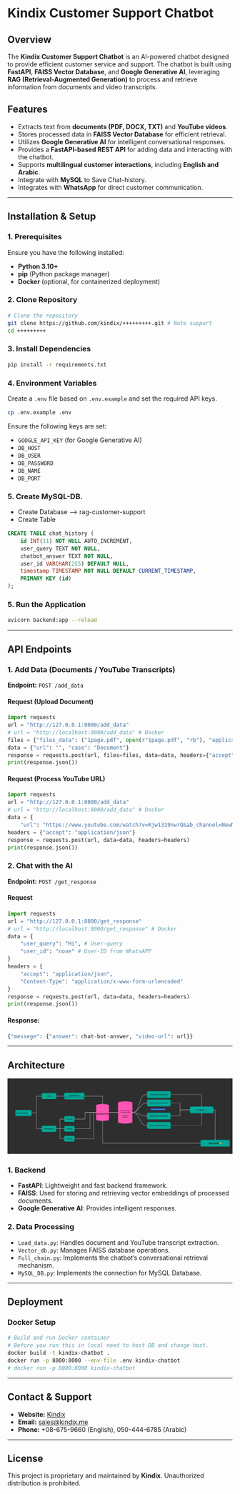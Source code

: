 # Kindix Customer Support Chatbot

## Overview
The **Kindix Customer Support Chatbot** is an AI-powered chatbot designed to provide efficient customer service and support. The chatbot is built using **FastAPI**, **FAISS Vector Database**, and **Google Generative AI**, leveraging **RAG (Retrieval-Augmented Generation)** to process and retrieve information from documents and video transcripts.

## Features
- Extracts text from **documents (PDF, DOCX, TXT)** and **YouTube videos**.
- Stores processed data in **FAISS Vector Database** for efficient retrieval.
- Utilizes **Google Generative AI** for intelligent conversational responses.
- Provides a **FastAPI-based REST API** for adding data and interacting with the chatbot.
- Supports **multilingual customer interactions**, including **English and Arabic**.
- Integrate with **MySQL** to Save Chat-history.
- Integrates with **WhatsApp** for direct customer communication.

---

## Installation & Setup

### 1. Prerequisites
Ensure you have the following installed:
- **Python 3.10+**
- **pip** (Python package manager)
- **Docker** (optional, for containerized deployment)

### 2. Clone Repository
```bash
# Clone the repository
git clone https://github.com/kindix/+++++++++.git # Note support
cd +++++++++
```

### 3. Install Dependencies
```bash
pip install -r requirements.txt
```

### 4. Environment Variables
Create a `.env` file based on `.env.example` and set the required API keys.
```bash
cp .env.example .env
```
Ensure the following keys are set:
- `GOOGLE_API_KEY` (for Google Generative AI)
- `DB_HOST` 
- `DB_USER`
- `DB_PASSWORD`
- `DB_NAME`
- `DB_PORT`

### 5. Create MySQL-DB.
* Create Database --> rag-customer-support
* Create Table
```sql
CREATE TABLE chat_history (
    id INT(11) NOT NULL AUTO_INCREMENT,
    user_query TEXT NOT NULL,
    chatbot_answer TEXT NOT NULL,
    user_id VARCHAR(255) DEFAULT NULL,
    timestamp TIMESTAMP NOT NULL DEFAULT CURRENT_TIMESTAMP,
    PRIMARY KEY (id)
);
```
### 5. Run the Application
```bash
uvicorn backend:app --reload
```

---

## API Endpoints

### 1. Add Data (Documents / YouTube Transcripts)
**Endpoint:** `POST /add_data`

#### Request (Upload Document)
```python
import requests
url = "http://127.0.0.1:8000/add_data"
# url = "http://localhost:8000/add_data" # Docker
files = {"files_data": ("1page.pdf", open(r"1page.pdf", "rb"), "application/pdf")}
data = {"url": "", "case": "Document"}
response = requests.post(url, files=files, data=data, headers={"accept": "application/json"})
print(response.json())
```

#### Request (Process YouTube URL)
```python
import requests
url = "http://127.0.0.1:8000/add_data"
# url = "http://localhost:8000/add_data" # Docker
data = {
    "url": "https://www.youtube.com/watch?v=Rjw1319nwrQ&ab_channel=NewMediaAcademyLife", "case": "URL"}
headers = {"accept": "application/json"}
response = requests.post(url, data=data, headers=headers)
print(response.json())
```

### 2. Chat with the AI
**Endpoint:** `POST /get_response`

#### Request
```python
import requests
url = "http://127.0.0.1:8000/get_response"
# url = "http://localhost:8000/get_response" # Docker
data = {
    "user_query": "Hi", # User-query
    "user_id": "none" # User-ID from WhatsAPP
}
headers = {
    "accept": "application/json",
    "Content-Type": "application/x-www-form-urlencoded"
}
response = requests.post(url, data=data, headers=headers)
print(response.json())
```

#### Response:
```python
{"messege": {"answer": chat-bot-answer, "video-url": url}}
```

---

## Architecture
![RAG-Customer-support](./img/RAG%20-%20customer%20support.jpg)
### 1. **Backend**
- **FastAPI**: Lightweight and fast backend framework.
- **FAISS**: Used for storing and retrieving vector embeddings of processed documents.
- **Google Generative AI**: Provides intelligent responses.

### 2. **Data Processing**
- `Load_data.py`: Handles document and YouTube transcript extraction.
- `Vector_db.py`: Manages FAISS database operations.
- `Full_chain.py`: Implements the chatbot’s conversational retrieval mechanism.
- `MySQL_DB.py`: Implements the connection for MySQL Database.

---

## Deployment

### Docker Setup
```bash
# Build and run Docker container
# Before you run this in local need to host DB and change host.
docker build -t kindix-chatbot .
docker run -p 8000:8000 --env-file .env kindix-chatbot
# docker run -p 8000:8000 kindix-chatbot
```

---

## Contact & Support
- **Website:** [Kindix](https://kindix.me/)
- **Email:** [sales@kindix.me](mailto:sales@kindix.me)
- **Phone:** +08-675-9660 (English), 050-444-6785 (Arabic)

---

## License
This project is proprietary and maintained by **Kindix**. Unauthorized distribution is prohibited.